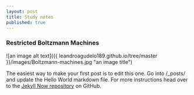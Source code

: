 ```yaml
---
layout: post
title: Study notes
published: true
---
```

### Restricted Boltzmann Machines



![an image alt text]({{ leandroagudelo189.github.io/tree/master }}/images/Boltzmann-machines.jpg "an image title")



The easiest way to make your first post is to edit this one. Go into /_posts/ and update the Hello World markdown file. For more instructions head over to the [Jekyll Now repository](https://github.com/barryclark/jekyll-now) on GitHub.
